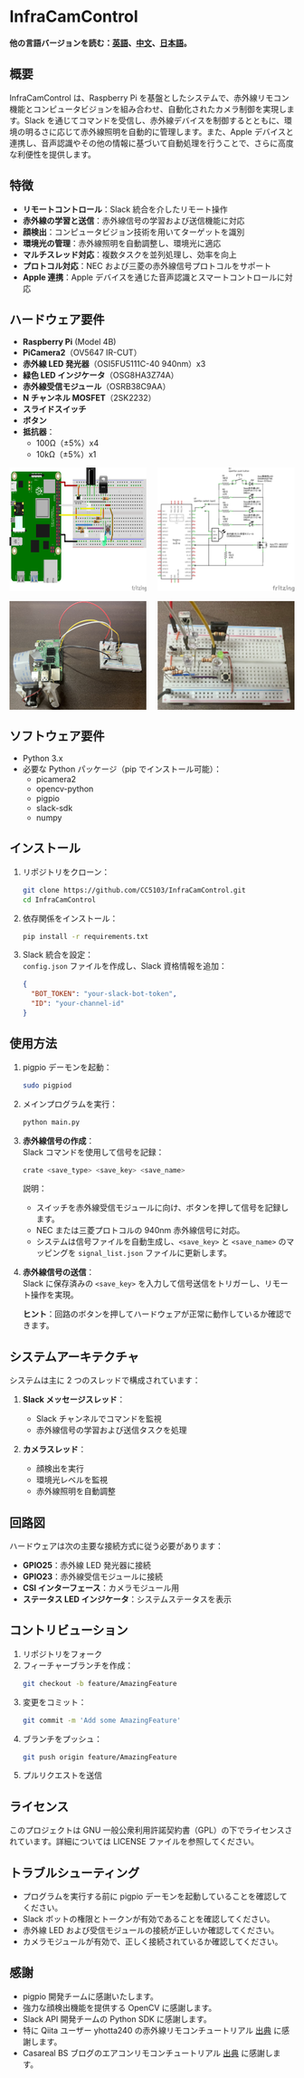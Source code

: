 # InfraCamControl

**他の言語バージョンを読む：[英語](README.md)、[中文](README_zh.md)、[日本語](README_jp.md)。**

## 概要

InfraCamControl は、Raspberry Pi を基盤としたシステムで、赤外線リモコン機能とコンピュータビジョンを組み合わせ、自動化されたカメラ制御を実現します。Slack を通じてコマンドを受信し、赤外線デバイスを制御するとともに、環境の明るさに応じて赤外線照明を自動的に管理します。また、Apple デバイスと連携し、音声認識やその他の情報に基づいて自動処理を行うことで、さらに高度な利便性を提供します。

## 特徴

- **リモートコントロール**：Slack 統合を介したリモート操作
- **赤外線の学習と送信**：赤外線信号の学習および送信機能に対応
- **顔検出**：コンピュータビジョン技術を用いてターゲットを識別
- **環境光の管理**：赤外線照明を自動調整し、環境光に適応
- **マルチスレッド対応**：複数タスクを並列処理し、効率を向上
- **プロトコル対応**：NEC および三菱の赤外線信号プロトコルをサポート
- **Apple 連携**：Apple デバイスを通じた音声認識とスマートコントロールに対応

## ハードウェア要件

- **Raspberry Pi** (Model 4B)
- **PiCamera2**（OV5647 IR-CUT）
- **赤外線 LED 発光器**（OSI5FU5111C-40 940nm）x3
- **緑色 LED インジケータ**（OSG8HA3Z74A）
- **赤外線受信モジュール**（OSRB38C9AA）
- **N チャンネル MOSFET**（2SK2232）
- **スライドスイッチ**
- **ボタン**
- **抵抗器**：
  - 100Ω（±5%）x4
  - 10kΩ（±5%）x1

<div style="display: flex; justify-content: space-between;">
  <img src="image/breadboard.png" alt="ブレッドボード配線図" width="48%" />
  <img src="image/circuit_diagram.png" alt="回路図" width="48%" />
</div>
<br>
<div style="display: flex; justify-content: space-between;">
  <img src="image/Raspberry Pi Implementation Diagram.jpg" alt="Raspberry Pi 実装図" width="48%" />
  <img src="image/Tangent Diagram.jpg" alt="補助図" width="48%" />
</div>

## ソフトウェア要件

- Python 3.x
- 必要な Python パッケージ（pip でインストール可能）：
  - picamera2
  - opencv-python
  - pigpio
  - slack-sdk
  - numpy

## インストール

1. リポジトリをクローン：

   ```bash
   git clone https://github.com/CC5103/InfraCamControl.git
   cd InfraCamControl
   ```

2. 依存関係をインストール：

   ```bash
   pip install -r requirements.txt
   ```

3. Slack 統合を設定：  
   `config.json` ファイルを作成し、Slack 資格情報を追加：
   ```json
   {
     "BOT_TOKEN": "your-slack-bot-token",
     "ID": "your-channel-id"
   }
   ```

## 使用方法

1. pigpio デーモンを起動：

   ```bash
   sudo pigpiod
   ```

2. メインプログラムを実行：

   ```bash
   python main.py
   ```

3. **赤外線信号の作成**：  
   Slack コマンドを使用して信号を記録：

   ```bash
   crate <save_type> <save_key> <save_name>
   ```

   説明：

   - スイッチを赤外線受信モジュールに向け、ボタンを押して信号を記録します。
   - NEC または三菱プロトコルの 940nm 赤外線信号に対応。
   - システムは信号ファイルを自動生成し、`<save_key>` と `<save_name>` のマッピングを `signal_list.json` ファイルに更新します。

4. **赤外線信号の送信**：  
   Slack に保存済みの `<save_key>` を入力して信号送信をトリガーし、リモート操作を実現。

   **ヒント**：回路のボタンを押してハードウェアが正常に動作しているか確認できます。

## システムアーキテクチャ

システムは主に 2 つのスレッドで構成されています：

1. **Slack メッセージスレッド**：

   - Slack チャンネルでコマンドを監視
   - 赤外線信号の学習および送信タスクを処理

2. **カメラスレッド**：
   - 顔検出を実行
   - 環境光レベルを監視
   - 赤外線照明を自動調整

## 回路図

ハードウェアは次の主要な接続方式に従う必要があります：

- **GPIO25**：赤外線 LED 発光器に接続
- **GPIO23**：赤外線受信モジュールに接続
- **CSI インターフェース**：カメラモジュール用
- **ステータス LED インジケータ**：システムステータスを表示

## コントリビューション

1. リポジトリをフォーク
2. フィーチャーブランチを作成：
   ```bash
   git checkout -b feature/AmazingFeature
   ```
3. 変更をコミット：
   ```bash
   git commit -m 'Add some AmazingFeature'
   ```
4. ブランチをプッシュ：
   ```bash
   git push origin feature/AmazingFeature
   ```
5. プルリクエストを送信

## ライセンス

このプロジェクトは GNU 一般公衆利用許諾契約書（GPL）の下でライセンスされています。詳細については LICENSE ファイルを参照してください。

## トラブルシューティング

- プログラムを実行する前に pigpio デーモンを起動していることを確認してください。
- Slack ボットの権限とトークンが有効であることを確認してください。
- 赤外線 LED および受信モジュールの接続が正しいか確認してください。
- カメラモジュールが有効で、正しく接続されているか確認してください。

## 感謝

- pigpio 開発チームに感謝いたします。
- 強力な顔検出機能を提供する OpenCV に感謝します。
- Slack API 開発チームの Python SDK に感謝します。
- 特に Qiita ユーザー yhotta240 の赤外線リモコンチュートリアル [出典](https://qiita.com/yhotta240/items/df0f2f92b5dff1d9410b) に感謝します。
- Casareal BS ブログのエアコンリモコンチュートリアル [出典](https://bsblog.casareal.co.jp/archives/5010) に感謝します。

